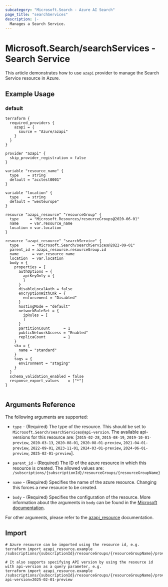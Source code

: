 ```yaml
---
subcategory: "Microsoft.Search - Azure AI Search"
page_title: "searchServices"
description: |-
  Manages a Search Service.
---
```


# Microsoft.Search/searchServices - Search Service

This article demonstrates how to use `azapi` provider to manage the Search Service resource in Azure.

## Example Usage

### default

```hcl
terraform {
  required_providers {
    azapi = {
      source = "Azure/azapi"
    }
  }
}

provider "azapi" {
  skip_provider_registration = false
}

variable "resource_name" {
  type    = string
  default = "acctest0001"
}

variable "location" {
  type    = string
  default = "westeurope"
}

resource "azapi_resource" "resourceGroup" {
  type     = "Microsoft.Resources/resourceGroups@2020-06-01"
  name     = var.resource_name
  location = var.location
}

resource "azapi_resource" "searchService" {
  type      = "Microsoft.Search/searchServices@2022-09-01"
  parent_id = azapi_resource.resourceGroup.id
  name      = var.resource_name
  location  = var.location
  body = {
    properties = {
      authOptions = {
        apiKeyOnly = {
        }
      }
      disableLocalAuth = false
      encryptionWithCmk = {
        enforcement = "Disabled"
      }
      hostingMode = "default"
      networkRuleSet = {
        ipRules = [
        ]
      }
      partitionCount      = 1
      publicNetworkAccess = "Enabled"
      replicaCount        = 1
    }
    sku = {
      name = "standard"
    }
    tags = {
      environment = "staging"
    }
  }
  schema_validation_enabled = false
  response_export_values    = ["*"]
}


```



## Arguments Reference

The following arguments are supported:

* `type` - (Required) The type of the resource. This should be set to `Microsoft.Search/searchServices@api-version`. The available api-versions for this resource are: [`2015-02-28`, `2015-08-19`, `2019-10-01-preview`, `2020-03-13`, `2020-08-01`, `2020-08-01-preview`, `2021-04-01-preview`, `2022-09-01`, `2023-11-01`, `2024-03-01-preview`, `2024-06-01-preview`, `2025-02-01-preview`].

* `parent_id` - (Required) The ID of the azure resource in which this resource is created. The allowed values are:  
  `/subscriptions/{subscriptionId}/resourceGroups/{resourceGroupName}`

* `name` - (Required) Specifies the name of the azure resource. Changing this forces a new resource to be created.

* `body` - (Required) Specifies the configuration of the resource. More information about the arguments in `body` can be found in the [Microsoft documentation](https://learn.microsoft.com/en-us/azure/templates/Microsoft.Search/searchServices?pivots=deployment-language-terraform).

For other arguments, please refer to the [azapi_resource](https://registry.terraform.io/providers/Azure/azapi/latest/docs/resources/resource) documentation.

## Import

 ```shell
 # Azure resource can be imported using the resource id, e.g.
 terraform import azapi_resource.example /subscriptions/{subscriptionId}/resourceGroups/{resourceGroupName}/providers/Microsoft.Search/searchServices/{resourceName}
 
 # It also supports specifying API version by using the resource id with api-version as a query parameter, e.g.
 terraform import azapi_resource.example /subscriptions/{subscriptionId}/resourceGroups/{resourceGroupName}/providers/Microsoft.Search/searchServices/{resourceName}?api-version=2025-02-01-preview
 ```
